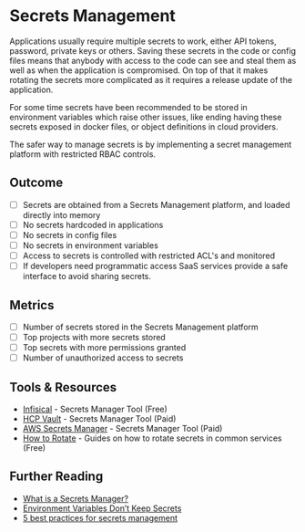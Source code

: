 # Secrets Management

Applications usually require multiple secrets to work, either API tokens, password, private keys or others. Saving these secrets in the code or config files means that anybody with access to the code can see and steal them as well as when the application is compromised. On top of that it makes rotating the secrets more complicated as it requires a release update of the application.

For some time secrets have been recommended to be stored in environment variables which raise other issues, like ending having these secrets exposed in docker files, or object definitions in cloud providers.

The safer way to manage secrets is by implementing a secret management platform with restricted RBAC controls.

## Outcome

- [ ] Secrets are obtained from a Secrets Management platform, and loaded directly into memory
- [ ] No secrets hardcoded in applications
- [ ] No secrets in config files
- [ ] No secrets in environment variables
- [ ] Access to secrets is controlled with restricted ACL's and monitored
- [ ] If developers need programmatic access SaaS services provide a safe interface to avoid sharing secrets.

## Metrics

- [ ] Number of secrets stored in the Secrets Management platform
- [ ] Top projects with more secrets stored
- [ ] Top secrets with more permissions granted
- [ ] Number of unauthorized access to secrets

## Tools & Resources

- [Infisical](https://github.com/Infisical/infisical) - Secrets Manager Tool (Free)
- [HCP Vault](https://www.hashicorp.com/products/vault) - Secrets Manager Tool (Paid)
- [AWS Secrets Manager](https://aws.amazon.com/secrets-manager/) - Secrets Manager Tool (Paid)
- [How to Rotate](https://howtorotate.com/) - Guides on how to rotate secrets in common services (Free)

## Further Reading

- [What is a Secrets Manager?](https://www.doppler.com/blog/what-is-a-secrets-manager)
- [Environment Variables Don’t Keep Secrets](https://developer.cyberark.com/blog/environment-variables-dont-keep-secrets-best-practices-for-plugging-application-credential-leaks/)
- [5 best practices for secrets management](https://www.hashicorp.com/resources/5-best-practices-for-secrets-management)
